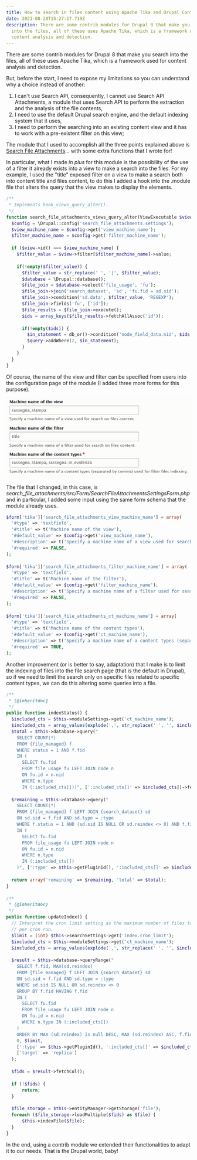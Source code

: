 ```yaml
---
title: How to search in files content using Apache Tika and Drupal Content Views
date: 2021-08-20T15:27:17.719Z
description: There are some contrib modules for Drupal 8 that make you search
  into the files, all of these uses Apache Tika, which is a framework used for
  content analysis and detection.
---
```

There are some contrib modules for Drupal 8 that make you search into the files, all of these uses Apache Tika, which is a framework used for content analysis and detection.

But, before the start, I need to expose my limitations so you can understand why a choice instead of another:

1. I can't use Search API, consequently, I cannot use Search API Attachments, a module that uses Search API to perform the extraction and the analysis of the file contents,
2. I need to use the default Drupal search engine, and the default indexing system that it uses,
3. I need to perform the searching into an existing content view and it has to work with a pre-existent filter on this view;

The module that I used to accomplish all the three points explained above is [Search File Attachments](https://www.drupal.org/project/search_file_attachments)... with some extra functions that I wrote for!

In particular, what I made *in plus* for this module is the possibility of the use of a filter it already exists into a view to make a search into the files. For my example, I used the "title" exposed filter on a view to make a search both into content title and files content, to do this I added a hook into the .module file that alters the query that the view makes to display the elements.

```php
/**
 * Implements hook_views_query_alter().
 */
function search_file_attachments_views_query_alter(ViewExecutable $view, QueryPluginBase $query) {
  $config = \Drupal::config('search_file_attachments.settings');
  $view_machine_name = $config->get('view_machine_name');
  $filter_machine_name = $config->get('filter_machine_name');

  if ($view->id() === $view_machine_name) {
    $filter_value = $view->filter[$filter_machine_name]->value;

    if(!empty($filter_value)) {
      $filter_value = str_replace(' ', '|', $filter_value);
      $database = \Drupal::database();
      $file_join = $database->select('file_usage', 'fu');
      $file_join->join('search_dataset', 'sd', 'fu.fid = sd.sid');
      $file_join->condition('sd.data', $filter_value, 'REGEXP');
      $file_join->fields('fu', ['id']);
      $file_results = $file_join->execute();
      $ids = array_keys($file_results->fetchAllAssoc('id'));

      if(!empty($ids)) {
        $in_statement = db_or()->condition('node_field_data.nid', $ids, 'IN');
        $query->addWhere(2, $in_statement);
      }
    }
  }
}
```



Of course, the name of the view and filter can be specified from users into the configuration page of the module (I added three more forms for this purpose).

![search file attachments form](search_file_attachments_form.png "Search File Attachments Form")



The file that I changed, in this case, is *search_file_attachments/src/Form/SearchFileAttachmentsSettingsForm.php* and in particular, I added some input using the same form schema that the module already uses. 

```php
$form['tika']['search_file_attachments_view_machine_name'] = array(
  '#type' => 'textfield',
  '#title' => t('Machine name of the view'),
  '#default_value' => $config->get('view_machine_name'),
  '#description' => t('Specify a machine name of a view used for search on files content.'),
  '#required' => FALSE,
);

$form['tika']['search_file_attachments_filter_machine_name'] = array(
  '#type' => 'textfield',
  '#title' => t('Machine name of the filter'),
  '#default_value' => $config->get('filter_machine_name'),
  '#description' => t('Specify a machine name of a filter used for search on files content.'),
  '#required' => FALSE,
);

$form['tika']['search_file_attachments_ct_machine_name'] = array(
  '#type' => 'textfield',
  '#title' => t('Machine name of the content types'),
  '#default_value' => $config->get('ct_machine_name'),
  '#description' => t('Specify a machine name of a content types (separated by comma) used for filter files indexing.'),
  '#required' => TRUE,
);
```

Another improvement (or is better to say, adaptation) that I make is to limit the indexing of files into the file search page (that is the default in Drupal), so if we need to limit the search only on specific files related to specific content types, we can do this altering some queries into a file.

```php
/**
 * {@inheritdoc}
 */
public function indexStatus() {
  $included_cts = $this->moduleSettings->get('ct_machine_name');
  $included_cts = array_values(explode(',', str_replace(' ', '', $included_cts)));
  $total = $this->database->query("
    SELECT COUNT(*) 
    FROM {file_managed} f 
    WHERE status = 1 AND f.fid 
    IN (
      SELECT fu.fid 
      FROM file_usage fu LEFT JOIN node n 
      ON fu.id = n.nid 
      WHERE n.type 
      IN (:included_cts[]))", [':included_cts[]' => $included_cts])->fetchField();
  
  $remaining = $this->database->query("
    SELECT COUNT(*) 
    FROM {file_managed} f LEFT JOIN {search_dataset} sd 
    ON sd.sid = f.fid AND sd.type = :type 
    WHERE f.status = 1 AND (sd.sid IS NULL OR sd.reindex <> 0) AND f.fid 
    IN (
      SELECT fu.fid 
      FROM file_usage fu LEFT JOIN node n 
      ON fu.id = n.nid 
      WHERE n.type 
      IN (:included_cts[])
    )", [':type' => $this->getPluginId(), ':included_cts[]' => $included_cts])->fetchField();

  return array('remaining' => $remaining, 'total' => $total);
}

/**
 * {@inheritdoc}
 */
public function updateIndex() {
  // Interpret the cron limit setting as the maximum number of files to index
  // per cron run.
  $limit = (int) $this->searchSettings->get('index.cron_limit');
  $included_cts = $this->moduleSettings->get('ct_machine_name');
  $included_cts = array_values(explode(',', str_replace(' ', '', $included_cts)));

  $result = $this->database->queryRange("
    SELECT f.fid, MAX(sd.reindex) 
    FROM {file_managed} f LEFT JOIN {search_dataset} sd 
    ON sd.sid = f.fid AND sd.type = :type 
    WHERE sd.sid IS NULL OR sd.reindex <> 0 
    GROUP BY f.fid HAVING f.fid 
    IN (
      SELECT fu.fid 
      FROM file_usage fu LEFT JOIN node n 
      ON fu.id = n.nid 
      WHERE n.type IN (:included_cts[])
    ) 
    ORDER BY MAX (sd.reindex) is null DESC, MAX (sd.reindex) ASC, f.fid ASC", 
    0, $limit, 
    [':type' => $this->getPluginId(), ':included_cts[]' => $included_cts], 
    ['target' => 'replica']
  );

  $fids = $result->fetchCol();

  if (!$fids) {
      return;
  }

  $file_storage = $this->entityManager->getStorage('file');
  foreach ($file_storage->loadMultiple($fids) as $file) {
      $this->indexFile($file);
  }
}
```



In the end, using a contrib module we extended their functionalities to adapt it to our needs. That is the Drupal world, baby!